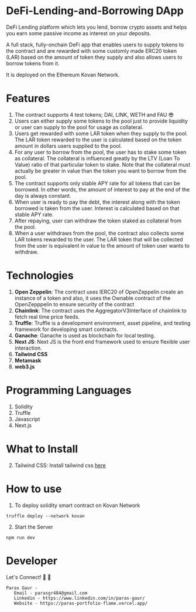 # DeFi-Lending-and-Borrowing DApp
DeFi Lending platform which lets you lend, borrow crypto assets and helps you earn some passive income as interest on your deposits.

A full stack, fully-onchain DeFi app that enables users to supply tokens to the contract and are rewarded with some customly made ERC20 token (LAR) based on the amount of token they supply and also allows users to borrow tokens from it.

It is deployed on the Ethereum Kovan Network.

# Features
1. The contract supports 4 test tokens; DAI, LINK, WETH and FAU 😎
2. Users can either supply some tokens to the pool just to provide liquidity or user can supply to the pool for usage as collateral.
3. Users get rewarded with some LAR token when they supply to the pool. The LAR token rewarded to the user is calculated based on the token amount in dollars users supplied to the pool.
4. For any user to borrow from the pool, the user has to stake some token as collateral. The collateral is influenced greatly by the LTV (Loan To Value) ratio of that particular token to stake. Note that the collateral must actually be greater in value than the token you want to borrow from the pool.
5. The contract supports only stable APY rate for all tokens that can be borrowed. In other words, the amount of interest to pay at the end of the day is always constant.
6. When user is ready to pay the debt, the interest along with the token borrowed is taken from the user. Interest is calculated based on that stable APY rate. 
7. After repaying, user can withdraw the token staked as collateral from the pool.
8. When a user withdraws from the pool, the contract also collects some LAR tokens rewarded to the user. The LAR token that will be collected from the user is equivalent in value to the amount of token user wants to withdraw.

# Technologies
1. **Open Zeppelin**: The contract uses IERC20 of OpenZeppelin create an instance of a token and also, it uses the Ownable contract of the OpenZepppelin to ensure security of the contract
2. **Chainlink**: The contract uses the AggregatorV3Interface of chainlink to fetch real time price feeds.
3. **Truffle**: Truffle is a development environment, asset pipeline, and testing framework for developing smart contracts.
4. **Ganache**: Ganache is used as blockchain for local testing. 
5. **Next JS**: Next JS is the front end framework used to ensure flexible user interaction.
6. **Tailwind CSS**
7. **Metamask**
8. **web3.js**


# Programming Languages
1. Solidity
2. Truffle
3. Javascript
4. Next.js

# What to Install
2. Tailwind CSS: Install tailwind css [here](https://tailwindcss.com/docs/installation)

# How to use
1. To deploy solidity smart contract on Kovan Network
```
truffle deploy --network kovan

```
2. Start the Server
```
npm run dev
```
 # Developer
 Let's Connect! 👋 👋 
 ```
 Paras Gaur - 
    Email - parasgr484@gmail.com
    Linkedin - https://www.linkedin.com/in/paras-gaur/
    Website - https://paras-portfolio-flame.vercel.app/
 ```

